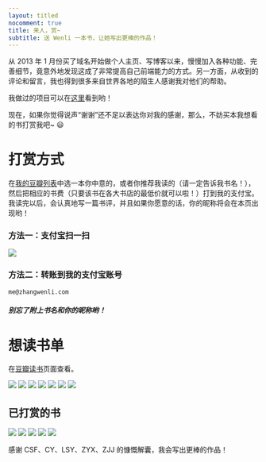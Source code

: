```yaml
---
layout: titled
nocomment: true
title: 来人，赏~
subtitle: 送 Wenli 一本书，让她写出更棒的作品！
---
```


从 2013 年 1 月份买了域名开始做个人主页、写博客以来，慢慢加入各种功能、完善细节，竟意外地发现这成了非常提高自己前端能力的方式。另一方面，从收到的评论和留言，我也得到很多来自世界各地的陌生人感谢我对他们的帮助。

我做过的项目可以在<a href="http://zhangwenli.com/#projects" target="_blank">这里</a>看到哟！

现在，如果你觉得说声“谢谢”还不足以表达你对我的感谢，那么，不妨买本我想看的书打赏我吧~ :smiley:

# 打赏方式

在<a href="http://book.douban.com/doulist/17651217/" target="_blank">我的豆瓣列表</a>中选一本你中意的，或者你推荐我读的（请一定告诉我书名！），然后把相应的书费（只要该书在各大书店的最低价就可以啦！）打到我的支付宝。我读完以后，会认真地写一篇书评，并且如果你愿意的话，你的昵称将会在本页出现哟！

### 方法一：支付宝扫一扫

<img src="{{ site.url }}/img/loading.gif" data-src="{{ site.url }}/img/zhifu.png" />

### 方法二：转账到我的支付宝账号

`me@zhangwenli.com`

##### 别忘了附上**书名**和你的**昵称**哟！

# 想读书单

在<a href="http://book.douban.com/doulist/17651217/" target="_blank" onclick="_gaq.push(['_trackEvent', 'ToTipBook', 'InTip', 'DouList']);">豆瓣读书</a>页面查看。

<p class="no-indent">
<a href="http://book.douban.com/subject/3227478/" target="_blank" onclick="_gaq.push(['_trackEvent', 'ToTipBook', 'InTip', 'http://book.douban.com/subject/3227478/']);"><img class="tip-book" src="{{ site.url }}/img/loading.gif" data-src="http://img5.douban.com/mpic/s3281386.jpg" /></a>
<a href="http://book.douban.com/subject/25878913/" target="_blank" onclick="_gaq.push(['_trackEvent', 'ToTipBook', 'InTip', 'http://book.douban.com/subject/25878913/']);"><img class="tip-book" src="{{ site.url }}/img/loading.gif" data-src="http://img3.douban.com/spic/s27300113.jpg" /></a>
<a href="http://book.douban.com/subject/5431185/" target="_blank" onclick="_gaq.push(['_trackEvent', 'ToTipBook', 'InTip', 'http://book.douban.com/subject/5431185/']);"><img class="tip-book" src="{{ site.url }}/img/loading.gif" data-src="http://img3.douban.com/spic/s6266644.jpg" /></a>
<a href="http://book.douban.com/subject/25872094/" target="_blank" onclick="_gaq.push(['_trackEvent', 'ToTipBook', 'InTip', 'http://book.douban.com/subject/25872094/']);"><img class="tip-book" src="{{ site.url }}/img/loading.gif" data-src="http://img3.douban.com/spic/s27265741.jpg" /></a>
<a href="http://book.douban.com/subject/1950154/" target="_blank" onclick="_gaq.push(['_trackEvent', 'ToTipBook', 'InTip', 'http://book.douban.com/subject/1950154/']);"><img class="tip-book" src="{{ site.url }}/img/loading.gif" data-src="http://img5.douban.com/spic/s3369499.jpg" /></a>
<a href="http://book.douban.com/subject/25755879/" target="_blank" onclick="_gaq.push(['_trackEvent', 'ToTipBook', 'InTip', 'http://book.douban.com/subject/25755879/']);"><img class="tip-book" src="{{ site.url }}/img/loading.gif" data-src="http://img3.douban.com/mpic/s27110230.jpg" /></a>
<a href="http://book.douban.com/subject/1045119/" target="_blank" onclick="_gaq.push(['_trackEvent', 'ToTipBook', 'InTip', 'http://book.douban.com/subject/1045119/']);"><img class="tip-book" src="{{ site.url }}/img/loading.gif" data-src="http://img3.douban.com/mpic/s6861782.jpg" /></a>
</p>

## 已打赏的书

<p class="no-indent">
<a href="http://book.douban.com/subject/21338365/" target="_blank" onclick="_gaq.push(['_trackEvent', 'ToTipBook', 'InTip', 'http://book.douban.com/subject/21338365/']);"><img class="tip-book" src="{{ site.url }}/img/loading.gif" data-src="http://img3.douban.com/spic/s24951890.jpg" /></a>
<a href="http://book.douban.com/subject/1147347/" target="_blank" onclick="_gaq.push(['_trackEvent', 'ToTipBook', 'InTip', 'http://book.douban.com/subject/1147347/']);"><img class="tip-book" src="{{ site.url }}/img/loading.gif" data-src="http://img3.douban.com/spic/s1112394.jpg" /></a>
<a href="{{ site.url }}/2014/11/24/html-and-css-design-and-build-websites/" target="_blank" onclick="_gaq.push(['_trackEvent', 'ToPost', 'InTip', '{{ site.url }}/2014/11/24/html-and-css-design-and-build-websites/']);"><img class="tip-book" src="{{ site.url }}/img/loading.gif" data-src="http://img5.douban.com/spic/s4663406.jpg" /></a>
<a href="http://book.douban.com/subject/25878880/" target="_blank" onclick="_gaq.push(['_trackEvent', 'ToTipBook', 'InTip', 'http://book.douban.com/subject/25878880/']);"><img class="tip-book" src="{{ site.url }}/img/loading.gif" data-src="http://img3.douban.com/spic/s27273610.jpg" /></a>
<a href="http://book.douban.com/subject/20471302/" target="_blank" onclick="_gaq.push(['_trackEvent', 'ToTipBook', 'InTip', 'http://book.douban.com/subject/20471302/']);"><img class="tip-book" src="{{ site.url }}/img/loading.gif" data-src="http://img5.douban.com/spic/s24522948.jpg" /></a>
</p>

感谢 CSF、CY、LSY、ZYX、ZJJ 的慷慨解囊，我会写出更棒的作品！
